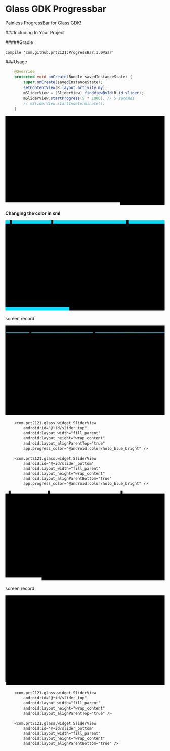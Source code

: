 Glass GDK Progressbar
=====================

Painless ProgressBar for Glass GDK!

###Including In Your Project

#####Gradle
```
compile 'com.github.prt2121:ProgressBar:1.0@aar'
```

###Usage

```java
    @Override
    protected void onCreate(Bundle savedInstanceState) {
        super.onCreate(savedInstanceState);
        setContentView(R.layout.activity_my);
        mSliderView = (SliderView) findViewById(R.id.slider);
        mSliderView.startProgress(5 * 1000); // 5 seconds
        // mSliderView.startIndeterminate();
    }
```

![screenshot 00](https://raw.githubusercontent.com/prt2121/glass-gdk-progressbar/master/screenshot/screen00.png)

**Changing the color in xml**

![screenshot 01](https://raw.githubusercontent.com/prt2121/glass-gdk-progressbar/master/screenshot/screen01.png)

screen record

![gif 02](https://raw.githubusercontent.com/prt2121/glass-gdk-progressbar/master/screenshot/video2.gif)

```
    <com.prt2121.glass.widget.SliderView
        android:id="@+id/slider_top"
        android:layout_width="fill_parent"
        android:layout_height="wrap_content"
        android:layout_alignParentTop="true"
        app:progress_color="@android:color/holo_blue_bright" />

    <com.prt2121.glass.widget.SliderView
        android:id="@+id/slider_bottom"
        android:layout_width="fill_parent"
        android:layout_height="wrap_content"
        android:layout_alignParentBottom="true"
        app:progress_color="@android:color/holo_blue_bright" />
```

![screenshot 02](https://raw.githubusercontent.com/prt2121/glass-gdk-progressbar/master/screenshot/screen02.png)

screen record

![gif 02](https://github.com/prt2121/glass-gdk-progressbar/blob/master/screenshot/video.gif)

```
    <com.prt2121.glass.widget.SliderView
        android:id="@+id/slider_top"
        android:layout_width="fill_parent"
        android:layout_height="wrap_content"
        android:layout_alignParentTop="true" />

    <com.prt2121.glass.widget.SliderView
        android:id="@+id/slider_bottom"
        android:layout_width="fill_parent"
        android:layout_height="wrap_content"
        android:layout_alignParentBottom="true" />
```
